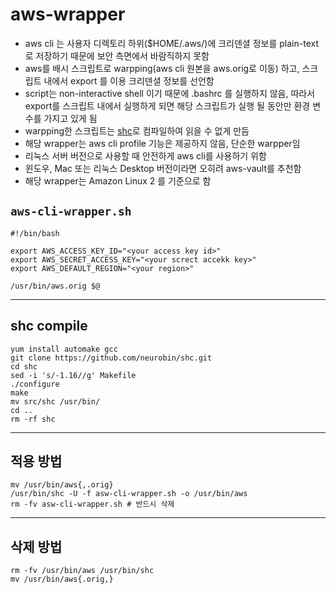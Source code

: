 # aws-wrapper
* aws cli 는 사용자 디렉토리 하위($HOME/.aws/)에 크리덴셜 정보를 plain-text로 저장하기 때문에 보안 측면에서 바람직하지 못함
* aws를 배시 스크립트로 warpping(aws cli 원본을 aws.orig로 이동) 하고, 스크립트 내에서 export 를 이용 크리덴셜 정보를 선언함
* script는 non-interactive shell 이기 때문에 .bashrc 를 실행하지 않음, 따라서 export를 스크립트 내에서 실행하게 되면 해당 스크립트가 실행 될 동안만 환경 변수를 가지고 있게 됨
* warpping한 스크립트는 [shc](https://github.com/neurobin/shc)로 컴파일하여 읽을 수 없게 만듬
* 해당 wrapper는 aws cli profile 기능은 제공하지 않음, 단순한 warpper임
* 리눅스 서버 버전으로 사용할 때 안전하게 aws cli를 사용하기 위함
* 윈도우, Mac 또는 리눅스 Desktop 버전이라면 오히려 aws-vault를 추천함
* 해당 wrapper는 Amazon Linux 2 를 기준으로 함

## ```aws-cli-wrapper.sh```
```
#!/bin/bash

export AWS_ACCESS_KEY_ID="<your access key id>"
export AWS_SECRET_ACCESS_KEY="<your screct accekk key>"
export AWS_DEFAULT_REGION="<your region>"

/usr/bin/aws.orig $@
```
---

## shc compile
```
yum install automake gcc
git clone https://github.com/neurobin/shc.git
cd shc
sed -i 's/-1.16//g' Makefile
./configure
make
mv src/shc /usr/bin/
cd ..
rm -rf shc
```
---

## 적용 방법
```
mv /usr/bin/aws{,.orig}
/usr/bin/shc -U -f asw-cli-wrapper.sh -o /usr/bin/aws
rm -fv asw-cli-wrapper.sh # 반드시 삭제
```
---

## 삭제 방법
```
rm -fv /usr/bin/aws /usr/bin/shc
mv /usr/bin/aws{.orig,}
```
